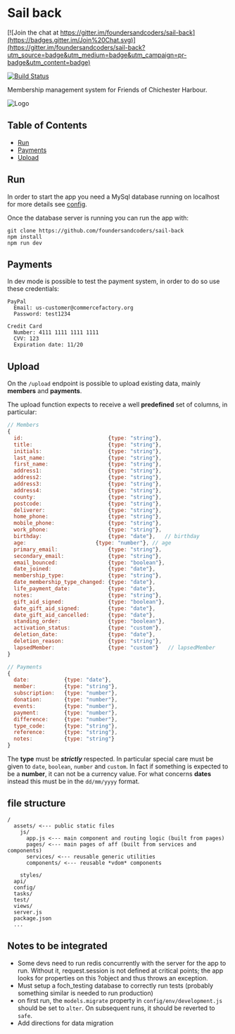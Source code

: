 # Sail back

[![Join the chat at https://gitter.im/foundersandcoders/sail-back](https://badges.gitter.im/Join%20Chat.svg)](https://gitter.im/foundersandcoders/sail-back?utm_source=badge&utm_medium=badge&utm_campaign=pr-badge&utm_content=badge)

[![Build Status](https://travis-ci.org/foundersandcoders/sail-back.svg?branch=reactify)](https://travis-ci.org/foundersandcoders/sail-back)

Membership management system for Friends of Chichester Harbour.

![Logo](http://www.friendsch.org/images/headings/heading01.jpg)

## Table of Contents

- [Run](#run)
- [Payments](#payments)
- [Upload](#upload)

## Run

In order to start the app you need a MySql database running on localhost for more details see [config](https://github.com/foundersandcoders/sail-back/blob/master/config/env/development.js#L15).

Once the database server is running you can run the app with:

```
git clone https://github.com/foundersandcoders/sail-back
npm install
npm run dev
```

## Payments

In dev mode is possible to test the payment system, in order to do so use these credentials:

```
PayPal
  Email: us-customer@commercefactory.org
  Password: test1234

Credit Card
  Number: 4111 1111 1111 1111
  CVV: 123
  Expiration date: 11/20
```

## Upload

On the `/upload` endpoint is possible to upload existing data, mainly **members** and **payments**.

The upload function expects to receive a well **predefined** set of columns, in particular:

```js
// Members
{
  id:                           {type: "string"},
  title:                        {type: "string"},
  initials:                     {type: "string"},
  last_name:                    {type: "string"},
  first_name:                   {type: "string"},
  address1:                     {type: "string"},
  address2:                     {type: "string"},
  address3:                     {type: "string"},
  address4:                     {type: "string"},
  county:                       {type: "string"},
  postcode:                     {type: "string"},
  deliverer:                    {type: "string"},
  home_phone:                   {type: "string"},
  mobile_phone:                 {type: "string"},
  work_phone:                   {type: "string"},
  birthday:                     {type: "date"},   // birthday
  age:                      {type: "number"}, // age
  primary_email:                {type: "string"},
  secondary_email:              {type: "string"},
  email_bounced:                {type: "boolean"},
  date_joined:                  {type: "date"},
  membership_type:              {type: "string"},
  date_membership_type_changed: {type: "date"},
  life_payment_date:            {type: "date"},
  notes:                        {type: "string"},
  gift_aid_signed:              {type: "boolean"},
  date_gift_aid_signed:         {type: "date"},
  date_gift_aid_cancelled:      {type: "date"},
  standing_order:               {type: "boolean"},
  activation_status:            {type: "custom"},
  deletion_date:                {type: "date"},
  deletion_reason:              {type: "string"},
  lapsedMember:                 {type: "custom"}   // lapsedMember
}

// Payments
{
  date:           {type: "date"},
  member:         {type: "string"},
  subscription:   {type: "number"},
  donation:       {type: "number"},
  events:         {type: "number"},
  payment:        {type: "number"},
  difference:     {type: "number"},
  type_code:      {type: "string"},
  reference:      {type: "string"},
  notes:          {type: "string"}
}
```

The **type** must be ***strictly*** respected. In particular special care must be given to `date`, `boolean`, `number` and `custom`.
In fact if something is expected to be a **number**, it can not be a currency value. For what concerns **dates** instead this must be
in the `dd/mm/yyyy` format.

## file structure

```
/
  assets/ <--- public static files
    js/
      app.js <--- main component and routing logic (built from pages)
      pages/ <--- main pages of aff (built from services and components)
      services/ <--- reusable generic utilities
      components/ <--- reusable *vdom* components

    styles/
  api/
  config/
  tasks/
  test/
  views/
  server.js
  package.json
  ...
```

## Notes to be integrated
* Some devs need to run redis concurrently with the server for the app to run. Without it, request.session is not defined at critical points; the app looks for properties on this ?object and thus throws an exception.
* Must setup a foch_testing database to correctly run tests (probably something similar is needed to run production)
* on first run, the `models.migrate` property in `config/env/development.js` should be set to `alter`. On subsequent runs, it should be reverted to `safe`.
* Add directions for data migration
